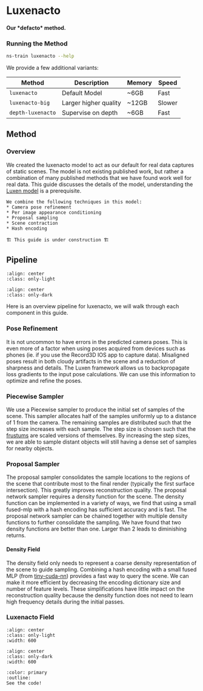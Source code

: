 # Luxenacto

<h4>Our *defacto* method.</h4>
 
### Running the Method
 
```bash
ns-train luxenacto --help
```

We provide a few additional variants:

| Method           | Description           | Memory | Speed  |
| ---------------- | --------------------- | ------ | ------ |
| `luxenacto`       | Default Model         | ~6GB   | Fast   |
| `luxenacto-big`   | Larger higher quality | ~12GB  | Slower |
| `depth-luxenacto` | Supervise on depth    | ~6GB   | Fast   |

## Method

### Overview

We created the luxenacto model to act as our default for real data captures of static scenes. The model is not existing published work, but rather a combination of many published methods that we have found work well for real data. This guide discusses the details of the model, understanding the [Luxen model](./luxen.md) is a prerequisite.

```{admonition} TLDR
We combine the following techniques in this model:
* Camera pose refinement
* Per image appearance conditioning
* Proposal sampling
* Scene contraction
* Hash encoding
```

```{warning}
🏗️ This guide is under construction 🏗️
```

## Pipeline

```{image} imgs/luxenacto/models_luxenacto_pipeline-light.png
:align: center
:class: only-light
```

```{image} imgs/luxenacto/models_luxenacto_pipeline-dark.png
:align: center
:class: only-dark
```

Here is an overview pipeline for luxenacto, we will walk through each component in this guide.

### Pose Refinement

It is not uncommon to have errors in the predicted camera poses. This is even more of a factor when using poses acquired from devices such as phones (ie. if you use the Record3D IOS app to capture data). Misaligned poses result in both cloudy artifacts in the scene and a reduction of sharpness and details. The Luxen framework allows us to backpropagate loss gradients to the input pose calculations. We can use this information to optimize and refine the poses.

### Piecewise Sampler

We use a Piecewise sampler to produce the initial set of samples of the scene. This sampler allocates half of the samples uniformly up to a distance of 1 from the camera. The remaining samples are distributed such that the step size increases with each sample. The step size is chosen such that the [frustums](../model_components/visualize_samples.ipynb) are scaled versions of themselves. By increasing the step sizes, we are able to sample distant objects will still having a dense set of samples for nearby objects.

### Proposal Sampler

The proposal sampler consolidates the sample locations to the regions of the scene that contribute most to the final render (typically the first surface intersection). This greatly improves reconstruction quality. The proposal network sampler requires a density function for the scene. The density function can be implemented in a variety of ways, we find that using a small fused-mlp with a hash encoding has sufficient accuracy and is fast. The proposal network sampler can be chained together with multiple density functions to further consolidate the sampling. We have found that two density functions are better than one. Larger than 2 leads to diminishing returns.

#### Density Field

The density field only needs to represent a coarse density representation of the scene to guide sampling. Combining a hash encoding with a small fused MLP (from [tiny-cuda-nn](https://github.com/NVlabs/tiny-cuda-nn)) provides a fast way to query the scene. We can make it more efficient by decreasing the encoding dictionary size and number of feature levels. These simplifications have little impact on the reconstruction quality because the density function does not need to learn high frequency details during the initial passes.

### Luxenacto Field

```{image} imgs/luxenacto/models_luxenacto_field-light.png
:align: center
:class: only-light
:width: 600
```

```{image} imgs/luxenacto/models_luxenacto_field-dark.png
:align: center
:class: only-dark
:width: 600
```

```{button-link} https://github.com/luxenstudio-project/luxenstudio/blob/main/luxenstudio/models/luxenacto.py
:color: primary
:outline:
See the code!
```
